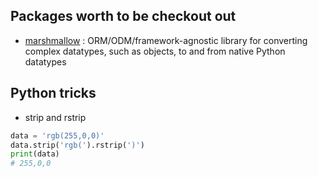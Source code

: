 ## Packages worth to be checkout out
- [marshmallow](https://marshmallow.readthedocs.io/en/latest/) : ORM/ODM/framework-agnostic library for converting complex datatypes, such as objects, to and from native Python datatypes

## Python tricks
- strip and rstrip
```python
data = 'rgb(255,0,0)'
data.strip('rgb(').rstrip(')')
print(data)
# 255,0,0
```
